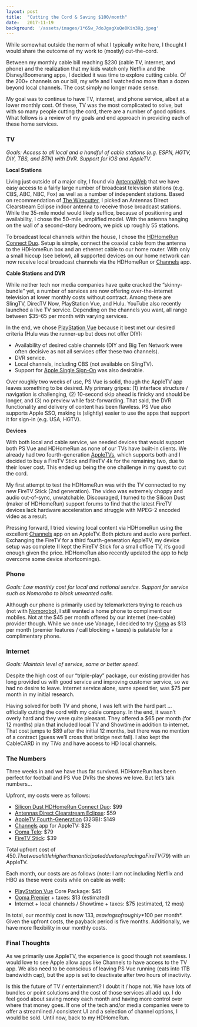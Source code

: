 ```yaml
---
layout:	post
title:	"Cutting the Cord & Saving $100/month"
date:	2017-11-19
background: '/assets/images/1*65w_7doJgagXuQe0Kin3Xg.jpeg'
---
```

  
While somewhat outside the norm of what I typically write here, I thought I would share the outcome of my work to (mostly) cut-the-cord.

Between my monthly cable bill reaching $230 (cable TV, internet, and phone) and the realization that my kids watch only Netflix and the Disney/Boomerang apps, I decided it was time to explore cutting cable. Of the 200+ channels on our bill, my wife and I watched no more than a dozen beyond local channels. The cost simply no longer made sense.

My goal was to continue to have TV, internet, and phone service, albeit at a lower monthly cost. Of these, TV was the most complicated to solve, but with so many people cutting the cord, there are a number of good options. What follows is a review of my goals and end approach in providing each of these home services.

### TV

*Goals: Access to all local and a handful of cable stations (e.g. ESPN, HGTV, DIY, TBS, and BTN) with DVR. Support for iOS and AppleTV.*

**Local Stations**

Living just outside of a major city, I found via [AntennaWeb](https://www.antennaweb.org/) that we have easy access to a fairly large number of broadcast television stations (e.g. CBS, ABC, NBC, Fox) as well as a number of independent stations. Based on recommendation of [The Wirecutter](https://thewirecutter.com/reviews/best-indoor-hdtv-antenna/), I picked an Antennas Direct Clearstream Eclipse indoor antenna to receive those broadcast stations. While the 35-mile model would likely suffice, because of positioning and availability, I chose the 50-mile, amplified model. With the antenna hanging on the wall of a second-story bedroom, we pick up roughly 55 stations.

To broadcast local channels within the house, I chose the [HDHomeRun Connect Duo](https://www.silicondust.com/product/hdhomerun-duo/). Setup is simple, connect the coaxial cable from the antenna to the HDHomeRun box and an ethernet cable to our home router. With only a small hiccup (see below), all supported devices on our home network can now receive local broadcast channels via the HDHomeRun or [Channels](https://getchannels.com/) app.

**Cable Stations and DVR**

While neither tech nor media companies have quite cracked the “skinny-bundle” yet, a number of services are now offering over-the-internet television at lower monthly costs without contract. Among these are SlingTV, DirecTV Now, PlayStation Vue, and Hulu. YouTube also recently launched a live TV service. Depending on the channels you want, all range between $35–65 per month with varying services.

In the end, we chose [PlayStation Vue](https://www.playstation.com/en-us/network/vue/) because it best met our desired criteria (Hulu was the runner-up but does not offer DIY):

* Availability of desired cable channels (DIY and Big Ten Network were often decisive as not all services offer these two channels).
* DVR service.
* Local channels, including CBS (not available on SlingTV).
* Support for [Apple Single Sign-On](https://support.apple.com/en-us/HT207035) was also desirable.

Over roughly two weeks of use, PS Vue is solid, though the AppleTV app leaves something to be desired. My primary gripes: (1) interface structure / navigation is challenging, (2) 10-second skip ahead is finicky and should be longer, and (3) no preview while fast-forwarding. That said, the DVR functionality and delivery of content has been flawless. PS Vue also supports Apple SSO, making is (slightly) easier to use the apps that support it for sign-in (e.g. USA, HGTV).

**Devices**

With both local and cable service, we needed devices that would support both PS Vue and HDHomeRun as none of our TVs have built-in clients. We already had two fourth-generation [AppleTVs](https://www.apple.com/shop/buy-tv/apple-tv/apple-tv-32gb), which supports both and I decided to buy a FireTV Stick and FireTV 4k for the remaining two, due to their lower cost. This ended up being the one challenge in my quest to cut the cord.

My first attempt to test the HDHomeRun was with the TV connected to my new FireTV Stick (2nd generation). The video was extremely choppy and audio out-of-sync, unwatchable. Discouraged, I turned to the Silicon Dust (maker of HDHomeRun) support forums to find that the latest FireTV devices lack hardware acceleration and struggle with MPEG-2 encoded video as a result.

Pressing forward, I tried viewing local content via HDHomeRun using the excellent [Channels](https://getchannels.com/) app on an AppleTV. Both picture and audio were perfect. Exchanging the FireTV for a third fourth-generation AppleTV, my device setup was complete (I kept the FireTV Stick for a small office TV, it’s good enough given the price. HDHomeRun also recently updated the app to help overcome some device shortcomings).

### Phone

*Goals: Low monthly cost for local and national service. Support for service such as Nomorobo to block unwanted calls.*

Although our phone is primarily used by telemarketers trying to reach us (not with [Nomorobo](https://www.nomorobo.com/)), I still wanted a home phone to compliment our mobiles. Not at the $45 per month offered by our internet (nee-cable) provider though. While we once use Vonage, I decided to try [Ooma](https://www.ooma.com/) as $13 per month (premier features / call blocking + taxes) is palatable for a complimentary phone.

### Internet

*Goals: Maintain level of service, same or better speed.*

Despite the high cost of our “triple-play” package, our existing provider has long provided us with good service and improving customer service, so we had no desire to leave. Internet service alone, same speed tier, was $75 per month in my initial research.

Having solved for both TV and phone, I was left with the hard part … officially cutting the cord with my cable company. In the end, it wasn’t overly hard and they were quite pleasant. They offered a $65 per month (for 12 months) plan that included local TV and Showtime in addition to internet. That cost jumps to $89 after the initial 12 months, but there was no mention of a contract (guess we’ll cross that bridge next fall). I also kept the CableCARD in my TiVo and have access to HD local channels.

### The Numbers

Three weeks in and we have thus far survived. HDHomeRun has been perfect for football and PS Vue DVRs the shows we love. But let’s talk numbers…

Upfront, my costs were as follows:

* [Silicon Dust HDHomeRun Connect Duo](https://www.silicondust.com/product/hdhomerun-duo/): $99
* [Antennas Direct Clearstream Eclipse](https://www.antennasdirect.com/store/ClearStream-Eclipse-Amplified-Digital-TV-Antenna.html): $59
* [AppleTV Fourth-Generation](https://www.apple.com/shop/buy-tv/apple-tv/apple-tv-32gb) (32GB): $149
* [Channels](https://getchannels.com) app for AppleTV: $25
* [Ooma Telo](https://www.ooma.com/telo/): $79
* [FireTV Stick](https://www.amazon.com/Amazon-Fire-TV-Stick-With-Alexa-Voice-Remote-Streaming-Media-Player/dp/B00ZV9RDKK): $39

Total upfront cost of $450. That was a little higher than anticipated due to replacing a FireTV ($79) with an AppleTV.

Each month, our costs are as follows (note: I am not including Netflix and HBO as these were costs while on cable as well):

* [PlayStation Vue](https://www.playstation.com/en-us/network/vue/) Core Package: $45
* [Ooma Premier](https://www.ooma.com/telo/premier-home-phone-service/) + taxes: $13 (estimated)
* Internet + local channels / Showtime + taxes: $75 (estimated, 12 mos)

In total, our monthly cost is now $133, a savings of roughly *$100 per month*. Given the upfront costs, the payback period is five months. Additionally, we have more flexibility in our monthly costs.

### Final Thoughts

As we primarily use AppleTV, the experience is good though not seamless. I would love to see Apple allow apps like Channels to have access to the TV app. We also need to be conscious of leaving PS Vue running (eats into 1TB bandwidth cap), but the app is set to deactivate after two hours of inactivity.

Is this the future of TV / entertainment? I doubt it / hope not. We have lots of bundles or point solutions and the cost of those services all add up. I do feel good about saving money each month and having more control over where that money goes. If one of the tech and/or media companies were to offer a streamlined / consistent UI and a selection of channel options, I would be sold. Until now, back to my HDHomeRun.

  